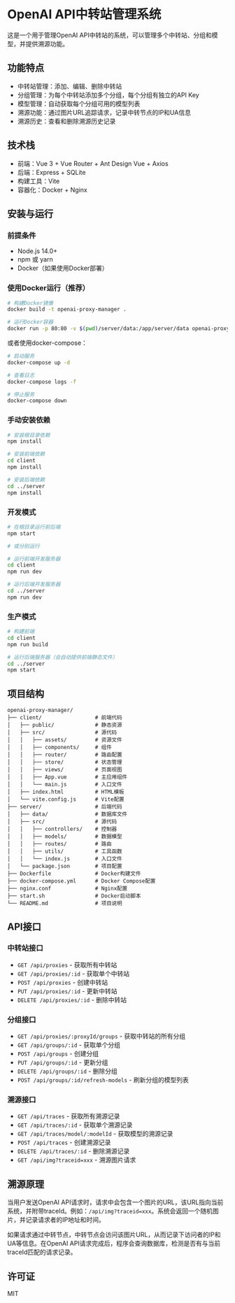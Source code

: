 # OpenAI API中转站管理系统

这是一个用于管理OpenAI API中转站的系统，可以管理多个中转站、分组和模型，并提供溯源功能。

## 功能特点

- 中转站管理：添加、编辑、删除中转站
- 分组管理：为每个中转站添加多个分组，每个分组有独立的API Key
- 模型管理：自动获取每个分组可用的模型列表
- 溯源功能：通过图片URL追踪请求，记录中转节点的IP和UA信息
- 溯源历史：查看和删除溯源历史记录

## 技术栈

- 前端：Vue 3 + Vue Router + Ant Design Vue + Axios
- 后端：Express + SQLite
- 构建工具：Vite
- 容器化：Docker + Nginx

## 安装与运行

### 前提条件

- Node.js 14.0+
- npm 或 yarn
- Docker（如果使用Docker部署）

### 使用Docker运行（推荐）

```bash
# 构建Docker镜像
docker build -t openai-proxy-manager .

# 运行Docker容器
docker run -p 80:80 -v $(pwd)/server/data:/app/server/data openai-proxy-manager
```

或者使用docker-compose：

```bash
# 启动服务
docker-compose up -d

# 查看日志
docker-compose logs -f

# 停止服务
docker-compose down
```

### 手动安装依赖

```bash
# 安装根目录依赖
npm install

# 安装前端依赖
cd client
npm install

# 安装后端依赖
cd ../server
npm install
```

### 开发模式

```bash
# 在根目录运行前后端
npm start

# 或分别运行

# 运行前端开发服务器
cd client
npm run dev

# 运行后端开发服务器
cd ../server
npm run dev
```

### 生产模式

```bash
# 构建前端
cd client
npm run build

# 运行后端服务器（会自动提供前端静态文件）
cd ../server
npm start
```

## 项目结构

```
openai-proxy-manager/
├── client/                 # 前端代码
│   ├── public/             # 静态资源
│   ├── src/                # 源代码
│   │   ├── assets/         # 资源文件
│   │   ├── components/     # 组件
│   │   ├── router/         # 路由配置
│   │   ├── store/          # 状态管理
│   │   ├── views/          # 页面视图
│   │   ├── App.vue         # 主应用组件
│   │   └── main.js         # 入口文件
│   ├── index.html          # HTML模板
│   └── vite.config.js      # Vite配置
├── server/                 # 后端代码
│   ├── data/               # 数据库文件
│   ├── src/                # 源代码
│   │   ├── controllers/    # 控制器
│   │   ├── models/         # 数据模型
│   │   ├── routes/         # 路由
│   │   ├── utils/          # 工具函数
│   │   └── index.js        # 入口文件
│   └── package.json        # 项目配置
├── Dockerfile              # Docker构建文件
├── docker-compose.yml      # Docker Compose配置
├── nginx.conf              # Nginx配置
├── start.sh                # Docker启动脚本
└── README.md               # 项目说明
```

## API接口

### 中转站接口

- `GET /api/proxies` - 获取所有中转站
- `GET /api/proxies/:id` - 获取单个中转站
- `POST /api/proxies` - 创建中转站
- `PUT /api/proxies/:id` - 更新中转站
- `DELETE /api/proxies/:id` - 删除中转站

### 分组接口

- `GET /api/proxies/:proxyId/groups` - 获取中转站的所有分组
- `GET /api/groups/:id` - 获取单个分组
- `POST /api/groups` - 创建分组
- `PUT /api/groups/:id` - 更新分组
- `DELETE /api/groups/:id` - 删除分组
- `POST /api/groups/:id/refresh-models` - 刷新分组的模型列表

### 溯源接口

- `GET /api/traces` - 获取所有溯源记录
- `GET /api/traces/:id` - 获取单个溯源记录
- `GET /api/traces/model/:modelId` - 获取模型的溯源记录
- `POST /api/traces` - 创建溯源记录
- `DELETE /api/traces/:id` - 删除溯源记录
- `GET /api/img?traceid=xxx` - 溯源图片请求

## 溯源原理

当用户发送OpenAI API请求时，请求中会包含一个图片的URL，该URL指向当前系统，并附带traceId。例如：`/api/img?traceid=xxx`。系统会返回一个随机图片，并记录请求者的IP地址和时间。

如果请求通过中转节点，中转节点会访问该图片URL，从而记录下访问者的IP和UA等信息。在OpenAI API请求完成后，程序会查询数据库，检测是否有与当前traceId匹配的请求记录。

## 许可证

MIT
